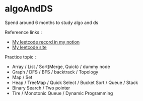 # algoAndDS
Spend around 6 months to study algo and ds

Refereence links : 
- [My leetcode record in my notion](https://airy-chinchilla-ff4.notion.site/25f723fed779446d8cf8cbd84310a094?v=d184a6cbbd6c41559e6b6798d86dd8ef)
- [My leetcode site](https://leetcode.com/abc29698375/)

Practice topic : 
- Array / List / Sort(Merge, Quick) / dummy node
- Graph / DFS /  BFS / backtrack / Topology
- Map / Set
- Heap / TreeMap / Quick Select / Bucket Sort / Queue / Stack
- Binary Search / Two pointer
- Tire / Monotonic Queue / Dynamic Programming

